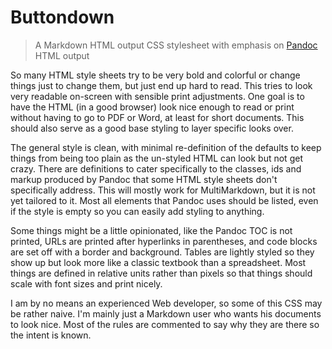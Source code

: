 # Buttondown

> A Markdown HTML output CSS stylesheet with emphasis on [Pandoc][] HTML output

[Pandoc]: https://github.com/jgm/pandoc

So many HTML style sheets try to be very bold and colorful or change things just to change them, but just end up hard to read. This tries to look very readable on-screen with sensible print adjustments. One goal is to have the HTML (in a good browser) look nice enough to read or print without having to go to PDF or Word, at least for short documents. This should also serve as a good base styling to layer specific looks over.

The general style is clean, with minimal re-definition of the defaults to keep things from being too plain as the un-styled HTML can look but not get crazy. There are definitions to cater specifically to the classes, ids and markup produced by Pandoc that some HTML style sheets don't specifically address. This will mostly work for MultiMarkdown, but it is not yet tailored to it. Most all elements that Pandoc uses should be listed, even if the style is empty so you can easily add styling to anything.

Some things might be a little opinionated, like the Pandoc TOC is not printed, URLs are printed after hyperlinks in parentheses, and code blocks are set off with a border and background. Tables are lightly styled so they show up but look more like a classic textbook than a spreadsheet. Most things are defined in relative units rather than pixels so that things should scale with font sizes and print nicely. 

I am by no means an experienced Web developer, so some of this CSS may be rather naive. I'm mainly just a Markdown user who wants his  documents to look nice. Most of the rules are commented to say why they are there so the intent is known. 
